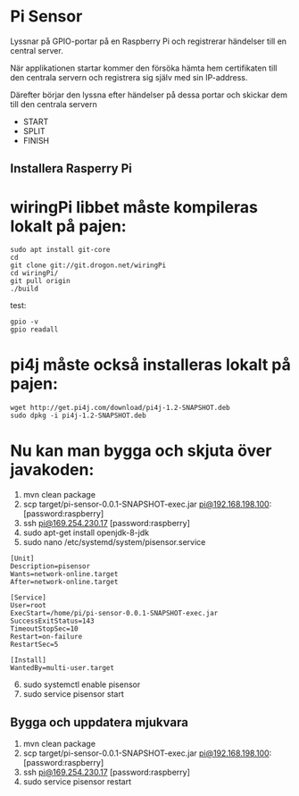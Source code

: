 Pi Sensor
=========

Lyssnar på GPIO-portar på en Raspberry Pi och registrerar händelser till en central server.

När applikationen startar kommer den försöka hämta hem certifikaten till den centrala servern och registrera sig själv med sin IP-address. 

Därefter börjar den lyssna efter händelser på dessa portar och skickar dem till den centrala servern
* START 
* SPLIT
* FINISH

Installera Rasperry Pi
-------------------------------------

wiringPi libbet måste kompileras lokalt på pajen:
=================================================

    sudo apt install git-core
    cd
    git clone git://git.drogon.net/wiringPi
    cd wiringPi/
    git pull origin
    ./build
    
test:

    gpio -v
    gpio readall


pi4j måste också installeras lokalt på pajen:
==============================================

    wget http://get.pi4j.com/download/pi4j-1.2-SNAPSHOT.deb
    sudo dpkg -i pi4j-1.2-SNAPSHOT.deb

Nu kan man bygga och skjuta över javakoden:
===========================================

1. mvn clean package
2. scp target/pi-sensor-0.0.1-SNAPSHOT-exec.jar pi@192.168.198.100: [password:raspberry]
3. ssh pi@169.254.230.17 [password:raspberry]
4. sudo apt-get install openjdk-8-jdk
5. sudo nano /etc/systemd/system/pisensor.service
```
[Unit]
Description=pisensor
Wants=network-online.target
After=network-online.target

[Service]
User=root
ExecStart=/home/pi/pi-sensor-0.0.1-SNAPSHOT-exec.jar
SuccessExitStatus=143
TimeoutStopSec=10
Restart=on-failure
RestartSec=5

[Install]
WantedBy=multi-user.target
```
6. sudo systemctl enable pisensor
7. sudo service pisensor start


Bygga och uppdatera mjukvara
----------------------------
1. mvn clean package
2. scp target/pi-sensor-0.0.1-SNAPSHOT-exec.jar pi@192.168.198.100: [password:raspberry]
3. ssh pi@169.254.230.17 [password:raspberry]
4. sudo service pisensor restart


